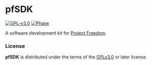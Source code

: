 # pfSDK

[![GPL-v3.0](https://img.shields.io/github/license/DidierMalenfant/pfSDK)](https://spdx.org/licenses/GPL-3.0-or-later.html) [![Phase](https://img.shields.io/badge/phase-research-green)](https://projectfreedom.io)
  
A software development kit for [Project Freedom](https://projectfreedom.io).

### License

**pfSDK** is distributed under the terms of the [GPLv3.0](https://spdx.org/licenses/GPL-3.0-or-later.html) or later license.
